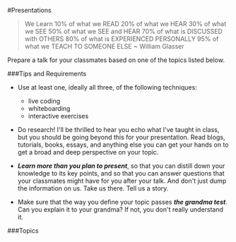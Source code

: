 #Presentations

>We Learn
>10% of what we READ
>20% of what we HEAR
>30% of what we SEE
>50% of what we SEE and HEAR
>70% of what is DISCUSSED with OTHERS
>80% of what is EXPERIENCED PERSONALLY
>95% of what we TEACH TO SOMEONE ELSE
>  ~ William Glasser

Prepare a talk for your classmates based on one of the topics listed below. 

###Tips and Requirements

- Use at least one, ideally all three, of the following techniques:
  - live coding
  - whiteboarding
  - interactive exercises

- Do research! I'll be thrilled to hear you echo what I've taught in class, but you should be going beyond this for your presentation. Read blogs, tutorials, books, essays, and anything else you can get your hands on to get a broad and deep perspective on your topic. 

- ***Learn more than you plan to present***, so that you can distill down your knowledge to its key points, and so that you can answer questions that your classmates might have for you after your talk. And don't just dump the information on us. Take us there. Tell us a story. 

- Make sure that the way you define your topic passes ***the grandma test***. Can you explain it to your grandma? If not, you don't really understand it. 


###Topics

